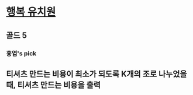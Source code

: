 # [행복 유치원](https://www.acmicpc.net/problem/13164)

## 골드 5
### 홍엽's pick

## 티셔츠 만드는 비용이 최소가 되도록 K개의 조로 나누었을 때, 티셔츠 만드는 비용을 출력